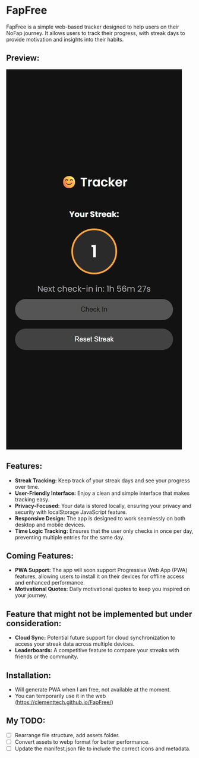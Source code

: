 # FapFree
FapFree is a simple web-based tracker designed to help users on their NoFap journey. It allows users to track their progress, with streak days to provide motivation and insights into their habits.

## Preview:
![FapFree Preview](preview.jpeg)

## Features:
- **Streak Tracking:** Keep track of your streak days and see your progress over time.
- **User-Friendly Interface:** Enjoy a clean and simple interface that makes tracking easy.
- **Privacy-Focused:** Your data is stored locally, ensuring your privacy and security with localStorage JavaScript feature.
- **Responsive Design:** The app is designed to work seamlessly on both desktop and mobile devices.
- **Time Logic Tracking:** Ensures that the user only checks in once per day, preventing multiple entries for the same day.

## Coming Features:
- **PWA Support:** The app will soon support Progressive Web App (PWA) features, allowing users to install it on their devices for offline access and enhanced performance.
- **Motivational Quotes:** Daily motivational quotes to keep you inspired on your journey.

## Feature that might not be implemented but under consideration:
- **Cloud Sync:** Potential future support for cloud synchronization to access your streak data across multiple devices.
- **Leaderboards:** A competitive feature to compare your streaks with friends or the community.

## Installation:
- Will generate PWA when I am free, not available at the moment.
- You can temporarily use it in the web (https://clementtech.github.io/FapFree/)

## My TODO:
- [ ] Rearrange file structure, add assets folder.
- [ ] Convert assets to webp format for better performance.
- [ ] Update the manifest.json file to include the correct icons and metadata.